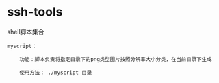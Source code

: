 ssh-tools
=========
shell脚本集合

    myscript：

        功能：脚本负责将指定目录下的png类型图片按照分辨率大小分类，在当前目录下生成

        使用方法： ./myscript 目录
